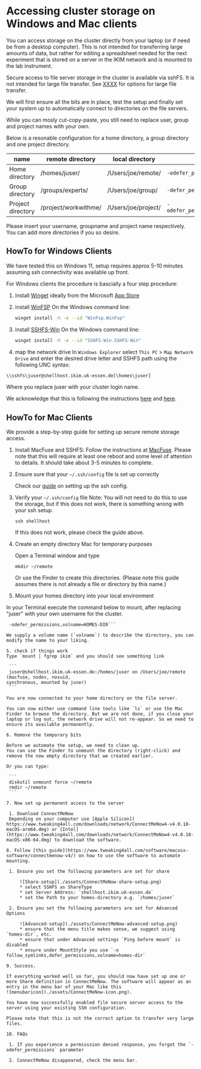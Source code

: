 # Accessing cluster storage on Windows and Mac clients

You can access storage on the cluster directly from your laptop (or if need be from a desktop computer). This is not intended for transferring large amounts of data, but rather for editing a spreadsheet needed for the next experiment that is stored on a server in the IKIM network and is mounted to the lab instrument.

Secure access to file server storage in the cluster is available via sshFS. It is not intended for large file transfer. See [XXXX](http://some.where) for options for large file transfer.

We will first ensure all the bits are in place, test the setup and finally set your system up to automatically connect to directories on the file servers.

While you can mosly cut-copy-paste, you still
need to replace user, group and project names with your own.

Below is a resonable configuration for a home directory, a group directory and one project directory.

| name | remote directory | local directory  |  Parameters|
| ---  | --- |  -- | ---|
| Home directory    | /homes/juser/ | /Users/joe/remote/ |`-odefer_permissions,volname=HOMES-DIR`|
| Group directory    | /groups/experts/ | /Users/joe/group/ |`-defer_permissions,volname=GROUPDIR`|
| Project directory | /project/workwithme/ | /Users/joe/project/|`-odefer_permissions,volname=PROJECTDIR`|

Please insert your username, groupname and project name respectively. You can add more directories if you so desire.

## HowTo for Windows Clients

We have tested this on Windows 11, setup requires approx 5-10 minutes assuming ssh connectivity was available up front.

For Windows clients the procedure is bascially a four step procedure:

1. install [Winget](https://github.com/microsoft/winget-cli) ideally from the Microsoft [App Store](https://www.microsoft.com/p/app-installer/9nblggh4nns1)

2. install [WinFSP](https://github.com/billziss-gh/winfsp/releases/latest)
On the Windows command line:

   ```bash
   winget install -h -e --id "WinFsp.WinFsp" 
   ```
  
3. install [SSHFS-Win](https://github.com/billziss-gh/sshfs-win/releases)
  On the Windows command line:

   ```bash
   winget install -h -e --id "SSHFS-Win.SSHFS-Win"
   ```

4. map the network drive
  In `Windows Explorer` select `This PC` > `Map Network Drive` and enter the desired drive letter and SSHFS path using the following UNC syntax:

  ```bash
  \\sshfs\juser@shellhost.ikim.uk-essen.de[\homes\juser]
  ```

  Where you replace juser with your cluster login name.

We acknowledge that this is following the instructions [here](https://github.com/winfsp/sshfs-win) and [here](https://www.petergirnus.com/blog/how-to-sshfs-on-windows).

## HowTo for Mac Clients

We provide a step-by-step guide for setting up secure remote storage access.

1. Install MacFuse and SSHFS:
 Follow the instructions at [MacFuse](https://osxfuse.github.io). Please note that this will require at least one reboot and some level of  attention to details. It should take about 3-5 minutes to complete.

2. Ensure sure that your `~/.ssh/config` file is set up correctly

   Check our [guide](access.md) on setting up the ssh config.

3. Verify your `~/.ssh/config` file
 Note: You will not need to do this to use the storage, but if this does not work, there is
something wrong with your ssh setup.

   ```ssh shellhost```

   If this does not work, please check the guide above.

4. Create an empty directory Mac for temporary purposes

   Open a  Terminal window and type

     ```mkdir ~/remote```

   Or use the Finder to create this directories. (Please note this guide assumes there is not already a file or directory by this name.)

5. Mount your homes directory into your local environment

In your Terminal execute the command below to mount, after replacing "juser" with your own username for the cluster.

   ```sshfs juser@shellhost:/homes/juser $HOME/remote/
    -odefer_permissions,volname=HOMES-DIR```

We supply a volume name (`volname`) to describe the directory, you can modify the name to your liking.

5. check if things work
Type `mount | fgrep ikim` and you should see something link

    ```
    juser@shellhost.ikim.uk-essen.de:/homes/juser on /Users/joe/remote (macfuse, nodev, nosuid, 
synchronous, mounted by juser)
    ```

You are now connected to your home directory on the file server.

You can now either use command line tools like `ls` or use the Mac Finder to browse the directory. But we are not done, if you close your laptop or log out, the network drive will not re-appear. So we need to ensure its available permanently.

6. Remove the temporary bits

Before we automate the setup, we need to clean up.
You can use the Finder to unmount the directory (right-click) and remove the now empty directory that we created earlier.

Or you can type:

    ```
    diskutil unmount force ~/remote
    rmdir ~/remote
    ```

7. Now set up permanent access to the server

    1. Download ConnectMeNow
    Depending on your computer use [Apple Silicon]( https://www.tweaking4all.com/downloads/network/ConnectMeNow4-v4.0.18-macOS-arm64.dmg) or [Intel](https://www.tweaking4all.com/downloads/network/ConnectMeNow4-v4.0.18-macOS-x86-64.dmg) to download the software.

8. Follow [this guide](https://www.tweaking4all.com/software/macosx-software/connectmenow-v4/) on how to use the software to automate mounting.

    1. Ensure you set the following parameters are set for share

        ![Share-setup](./assets/ConnectMeNow-share-setup.png)
        * select SSHFS as ShareType
        * set Server Address: `shellhost.ikim.uk-essen.de`
        * set the Path to your homes-directory e.g. `/homes/juser`

    2. Ensure you set the following parameters are set for Advanced Options

        ![Advanced-setup](./assets/ConnectMeNow-advanced-setup.png)
        * ensure that the menu title makes sense, we suggest using `homes-dir`, etc.
        * ensure that under Advanced settings `Ping before mount` is disabled
        * ensure under MountStyle you use `-o follow_symlinks,defer_permissions,volname=homes-dir`

9. Success.

If everything worked well so far, you should now have set up one or more Share definition in ConnectMeNow. The software will appear as an entry in the menu bar of your Mac like this
![menubaricon](./assets/ConnectMeNow-icon.png).

You have now successfully enabled file secure server access to the server using your existing SSH configuration.

Please note that this is not the correct option to transfer very large files.

10. FAQs

    1. If you experience a permisssion denied response, you forgot the `-odefer_permissions` parameter

    2. ConnectMeNow disappeared, check the menu bar.
